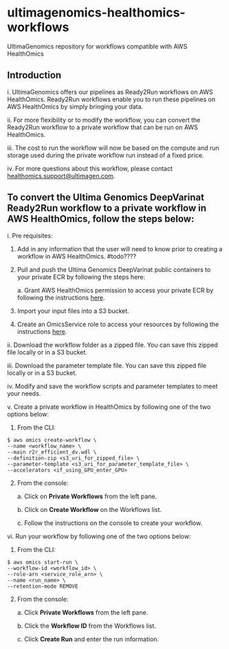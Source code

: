 # ultimagenomics-healthomics-workflows
UltimaGenomics repository for workflows compatible with AWS HealthOmics

## Introduction
i. UltimaGenomics offers our pipelines as Ready2Run workflows on AWS HealthOmics. Ready2Run workflows enable you to run these pipelines on AWS HealthOmics by simply bringing your data.

ii. For more flexibility or to modify the workflow, you can convert the Ready2Run workflow to a private workflow that can be run on AWS HealthOmics.

iii. The cost to run the workflow will now be based on the compute and run storage used during the private workflow run instead of a fixed price.

iv. For more questions about this workflow, please contact healthomics.support@ultimagen.com.

## To convert the Ultima Genomics DeepVarinat Ready2Run workflow to a private workflow in AWS HealthOmics, follow the steps below:
i. Pre requisites: 
1. Add in any information that the user will need to know prior to creating a workflow in AWS HealthOmics. #todo????
2. Pull and push the Ultima Genomics DeepVarinat public containers to your private ECR by following the steps here:

    a. Grant AWS HealthOmics permission to access your private ECR by following the instructions [here](https://docs.aws.amazon.com/omics/latest/dev/permissions-resource.html#permissions-resource-ecr).
   
4. Import your input files into a S3 bucket.
5. Create an OmicsService role to access your resources by following the instructions [here](https://docs.aws.amazon.com/omics/latest/dev/setting-up-workflows.html).

ii. Download the workflow folder as a zipped file. You can save this zipped file locally or in a S3 bucket. 

iii. Download the parameter template file. You can save this zipped file locally or in a S3 bucket.

iv. Modify and save the workflow scripts and parameter templates to meet your needs.

v. Create a private workflow in HealthOmics by following one of the two options below:
1. From the CLI:
 ~~~
$ aws omics create-workflow \
--name <workflow_name> \
--main r2r_efficient_dv.wdl \
--definition-zip <s3_uri_for_zipped_file> \
--parameter-template <s3_uri_for_parameter_template_file> \
--accelerators <if_using_GPU_enter_GPU>
 ~~~
2. From the console:
    
    a. Click on **Private Workflows** from the left pane.
    
    b. Click on **Create Workflow** on the Workflows list.
    
    c. Follow the instructions on the console to create your workflow.

vi. Run your workflow by following one of the two options below:
1. From the CLI:
 ~~~
$ aws omics start-run \
--workflow-id <workflow_id> \
--role-arn <service_role_arn> \
 --name <run_name> \
 --retention-mode REMOVE
 ~~~
2. From the console:
   
   a. Click **Private Workflows** from the left pane.

   b. Click the **Workflow ID** from the Workflows list.

   c. Click **Create Run** and enter the run information.
